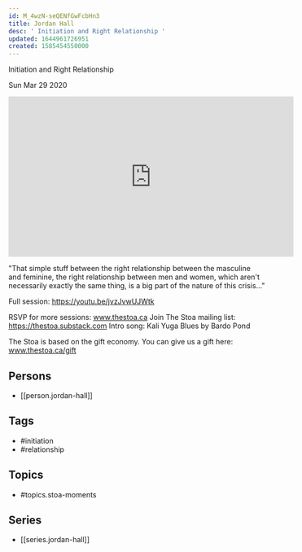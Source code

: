 ```yaml
---
id: M_4wzN-seQENfGwFcbHn3
title: Jordan Hall
desc: ' Initiation and Right Relationship '
updated: 1644961726951
created: 1585454550000
---
```



 Initiation and Right Relationship 

Sun Mar 29 2020

<iframe width="560" height="315" src="https://www.youtube.com/embed/P0L81BP8xgQ" title="Jordan Hall: Initiation and Right Relationship (Stoa Moments)" frameborder="0" allow="accelerometer; autoplay; clipboard-write; encrypted-media; gyroscope; picture-in-picture" allowfullscreen ></iframe>

"That simple stuff between the right relationship between the masculine and feminine, the right relationship between men and women, which aren't necessarily exactly the same thing, is a big part of the nature of this crisis..." 

Full session: https://youtu.be/jvzJvwUJWtk

RSVP for more sessions: www.thestoa.ca
Join The Stoa mailing list: https://thestoa.substack.com
Intro song: Kali Yuga Blues by Bardo Pond

The Stoa is based on the gift economy. You can give us a gift here: www.thestoa.ca/gift

## Persons

- [[person.jordan-hall]]

## Tags

- #initiation
- #relationship

## Topics

- #topics.stoa-moments

## Series

- [[series.jordan-hall]]

